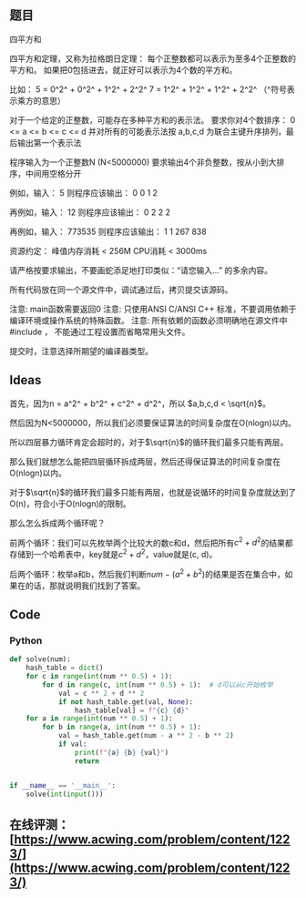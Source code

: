 ## 题目

四平方和

四平方和定理，又称为拉格朗日定理：
每个正整数都可以表示为至多4个正整数的平方和。
如果把0包括进去，就正好可以表示为4个数的平方和。

比如：
5 = 0^2^ + 0^2^ + 1^2^ + 2^2^
7 = 1^2^ + 1^2^ + 1^2^ + 2^2^
（^符号表示乘方的意思）

对于一个给定的正整数，可能存在多种平方和的表示法。
要求你对4个数排序：
0 <= a <= b <= c <= d
并对所有的可能表示法按 a,b,c,d 为联合主键升序排列，最后输出第一个表示法


程序输入为一个正整数N (N<5000000)
要求输出4个非负整数，按从小到大排序，中间用空格分开

例如，输入：
5
则程序应该输出：
0 0 1 2

再例如，输入：
12
则程序应该输出：
0 2 2 2

再例如，输入：
773535
则程序应该输出：
1 1 267 838

资源约定：
峰值内存消耗 < 256M
CPU消耗  < 3000ms

请严格按要求输出，不要画蛇添足地打印类似：“请您输入...” 的多余内容。

所有代码放在同一个源文件中，调试通过后，拷贝提交该源码。

注意: main函数需要返回0
注意: 只使用ANSI C/ANSI C++ 标准，不要调用依赖于编译环境或操作系统的特殊函数。
注意: 所有依赖的函数必须明确地在源文件中 #include <xxx>， 不能通过工程设置而省略常用头文件。

提交时，注意选择所期望的编译器类型。

## Ideas

首先，因为n = a^2^ + b^2^ + c^2^ + d^2^，所以 $a,b,c,d < \sqrt{n}$。

然后因为N<5000000，所以我们必须要保证算法的时间复杂度在O(nlogn)以内。

所以四层暴力循环肯定会超时的，对于$\sqrt{n}$的循环我们最多只能有两层。

那么我们就想怎么能把四层循环拆成两层，然后还得保证算法的时间复杂度在O(nlogn)以内。

对于$\sqrt{n}$的循环我们最多只能有两层，也就是说循环的时间复杂度就达到了O(n)，符合小于O(nlogn)的限制。

那么怎么拆成两个循环呢？

前两个循环：我们可以先枚举两个比较大的数c和d，然后把所有$c^{2} + d^{2}$的结果都存储到一个哈希表中，key就是$c^{2} + d^{2}$，value就是(c, d)。

后两个循环：枚举a和b，然后我们判断$num - (a^{2} + b^{2})$的结果是否在集合中，如果在的话，那就说明我们找到了答案。

## Code

### Python 
```python
def solve(num):
	hash_table = dict()
	for c in range(int(num ** 0.5) + 1):
		for d in range(c, int(num ** 0.5) + 1):  # d可以从c开始枚举
			val = c ** 2 + d ** 2
			if not hash_table.get(val, None):
				hash_table[val] = f"{c} {d}"
	for a in range(int(num ** 0.5) + 1):
		for b in range(a, int(num ** 0.5) + 1):
			val = hash_table.get(num - a ** 2 - b ** 2)
			if val:
				print(f"{a} {b} {val}")
				return


if __name__ == '__main__':
	solve(int(input()))
```

## 在线评测：[https://www.acwing.com/problem/content/1223/](https://www.acwing.com/problem/content/1223/)